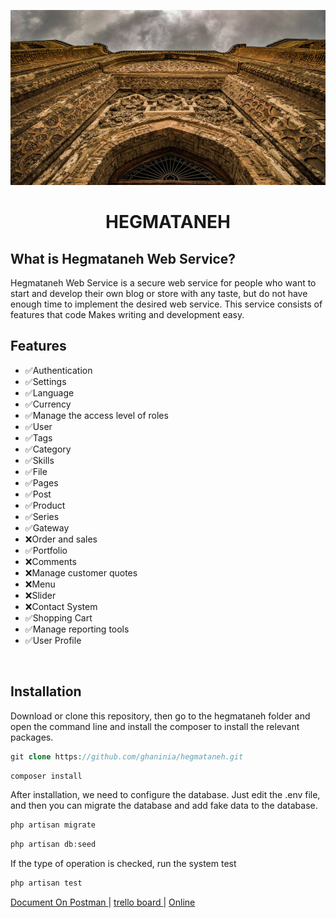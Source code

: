 
<div  align="center">

![](public/hegmataneh.jpg)

</div>


<h1 align="center">HEGMATANEH</h1>

<h2>What is Hegmataneh Web Service?</h2>
<p>Hegmataneh Web Service is a secure web service for people who want to start and develop their own blog or store with any taste, but do not have enough time to implement the desired web service. This service consists of features that code Makes writing and development easy.</p>

## Features
- ✅Authentication
- ✅Settings 
- ✅Language 
- ✅Currency 
- ✅Manage the access level of roles
- ✅User 
- ✅Tags 
- ✅Category 
- ✅Skills 
- ✅File 
- ✅Pages 
- ✅Post 
- ✅Product 
- ✅Series 
- ✅Gateway 
- ❌Order and sales
- ✅Portfolio 
- ❌Comments
- ❌Manage customer quotes
- ❌Menu
- ❌Slider
- ❌Contact System
- ✅Shopping Cart
- ✅Manage reporting tools
- ✅User Profile 

<br />

## Installation
Download or clone this repository, then go to the hegmataneh folder and open the command line and install the composer to install the relevant packages.
```php
git clone https://github.com/ghaninia/hegmataneh.git
```

```php
composer install
```

After installation, we need to configure the database. Just edit the .env file, and then you can migrate the database and add fake data to the database.

```php
php artisan migrate
```

```php
php artisan db:seed
```

If the type of operation is checked, run the system test

```php
php artisan test
```

<a href="https://documenter.getpostman.com/view/14577533/TzmBCtDy#7ee5cd45-65dd-4666-a9d6-b7d498982d75" target="_blank">
Document On Postman
</a>
|
<a href="https://trello.com/b/4HK9UyyD/amen" target="_blank">
trello board
</a>
|
<a href="https://hegmat.ir" target="_blank">
Online
</a>
